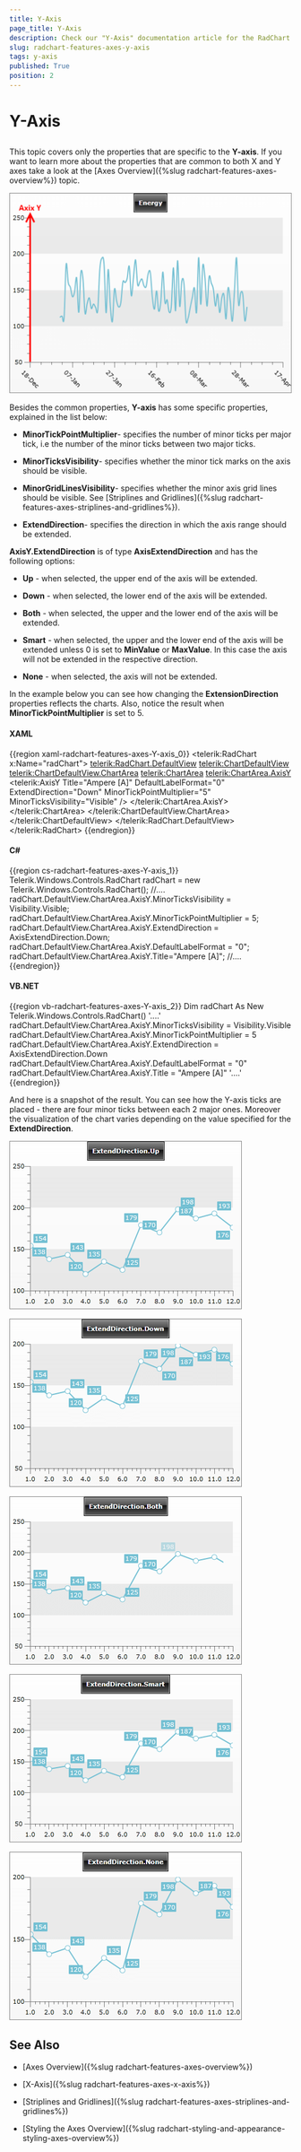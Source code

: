 ```yaml
---
title: Y-Axis
page_title: Y-Axis
description: Check our "Y-Axis" documentation article for the RadChart WPF control.
slug: radchart-features-axes-y-axis
tags: y-axis
published: True
position: 2
---
```


# Y-Axis



## 

This topic covers only the properties that are specific to the __Y-axis__. If you want to learn more about the properties that are common to both X and Y axes take a look at the [Axes Overview]({%slug radchart-features-axes-overview%}) topic.

![](images/RadChart_Features_Axes_Y_Axis_01.png)

Besides the common properties, __Y-axis__ has some specific properties, explained in the list below:

* __MinorTickPointMultiplier__- specifies the number of minor ticks per major tick, i.e the number of the minor ticks between two major ticks. 


* __MinorTicksVisibility__- specifies whether the minor tick marks on the axis should be visible. 


* __MinorGridLinesVisibility__- specifies whether the minor axis grid lines should be visible. See [Striplines and Gridlines]({%slug radchart-features-axes-striplines-and-gridlines%}). 


* __ExtendDirection__- specifies the direction in which the axis range should be extended.

__AxisY.ExtendDirection__ is of type __AxisExtendDirection__ and has the following options:

* __Up__ - when selected, the upper end of the axis will be extended. 


* __Down__ - when selected, the lower end of the axis will be extended. 


* __Both__ - when selected, the upper and the lower end of the axis will be extended. 


* __Smart__ - when selected, the upper and the lower end of the axis will be extended unless 0 is set to __MinValue__ or __MaxValue__. In this case the axis will not be extended in the respective direction. 


* __None__ - when selected, the axis will not be extended.

In the example below you can see how changing the __ExtensionDirection__ properties reflects the charts. Also, notice the result when __MinorTickPointMultiplier__ is set to 5.

#### __XAML__

{{region xaml-radchart-features-axes-Y-axis_0}}
	<telerik:RadChart x:Name="radChart">
	    <telerik:RadChart.DefaultView>
	        <telerik:ChartDefaultView>
	            <telerik:ChartDefaultView.ChartArea>
	                <telerik:ChartArea>
	                    <telerik:ChartArea.AxisY>
	                        <telerik:AxisY Title="Ampere [A]"
	                                       DefaultLabelFormat="0"
	                                       ExtendDirection="Down"
	                                       MinorTickPointMultiplier="5"
	                                       MinorTicksVisibility="Visible" />
	                    </telerik:ChartArea.AxisY>
	                </telerik:ChartArea>
	            </telerik:ChartDefaultView.ChartArea>
	        </telerik:ChartDefaultView>
	    </telerik:RadChart.DefaultView>
	</telerik:RadChart>
{{endregion}}



#### __C#__

{{region cs-radchart-features-axes-Y-axis_1}}
	Telerik.Windows.Controls.RadChart radChart = new Telerik.Windows.Controls.RadChart();
	//....
	radChart.DefaultView.ChartArea.AxisY.MinorTicksVisibility = Visibility.Visible;
	radChart.DefaultView.ChartArea.AxisY.MinorTickPointMultiplier = 5;
	radChart.DefaultView.ChartArea.AxisY.ExtendDirection = AxisExtendDirection.Down;
	radChart.DefaultView.ChartArea.AxisY.DefaultLabelFormat = "0";
	radChart.DefaultView.ChartArea.AxisY.Title="Ampere [A]";
	//....
{{endregion}}



#### __VB.NET__

{{region vb-radchart-features-axes-Y-axis_2}}
	Dim radChart As New Telerik.Windows.Controls.RadChart()
	'....'
	radChart.DefaultView.ChartArea.AxisY.MinorTicksVisibility = Visibility.Visible
	radChart.DefaultView.ChartArea.AxisY.MinorTickPointMultiplier = 5
	radChart.DefaultView.ChartArea.AxisY.ExtendDirection = AxisExtendDirection.Down
	radChart.DefaultView.ChartArea.AxisY.DefaultLabelFormat = "0"
	radChart.DefaultView.ChartArea.AxisY.Title = "Ampere [A]"
	'....'
{{endregion}}



And here is a snapshot of the result. You can see how the Y-axis ticks are placed - there are four minor ticks between each 2 major ones. Moreover the visualization of the chart varies depending on the value specified for the __ExtendDirection__.

![](images/RadChart_Features_Axes_Y_Axis_02.png)

![](images/RadChart_Features_Axes_Y_Axis_03.png)

![](images/RadChart_Features_Axes_Y_Axis_04.png)

![](images/RadChart_Features_Axes_Y_Axis_05.png)

![](images/RadChart_Features_Axes_Y_Axis_06.png)

## See Also

 * [Axes Overview]({%slug radchart-features-axes-overview%})

 * [X-Axis]({%slug radchart-features-axes-x-axis%})

 * [Striplines and Gridlines]({%slug radchart-features-axes-striplines-and-gridlines%})

 * [Styling the Axes Overview]({%slug radchart-styling-and-appearance-styling-axes-overview%})
